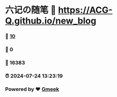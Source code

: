 # 六记の随笔 :link: https://ACG-Q.github.io/new_blog 
### :page_facing_up: [10](https://ACG-Q.github.io/new_blog/tag.html) 
### :speech_balloon: 0 
### :hibiscus: 16383 
### :alarm_clock: 2024-07-24 13:23:19 
### Powered by :heart: [Gmeek](https://github.com/Meekdai/Gmeek)
